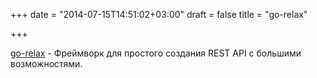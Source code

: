 +++
date = "2014-07-15T14:51:02+03:00"
draft = false
title = "go-relax"

+++

<p><a href="https://github.com/codehack/go-relax">go-relax</a>&nbsp;- Фреймворк для простого создания REST API с большими возможностями.</p>

